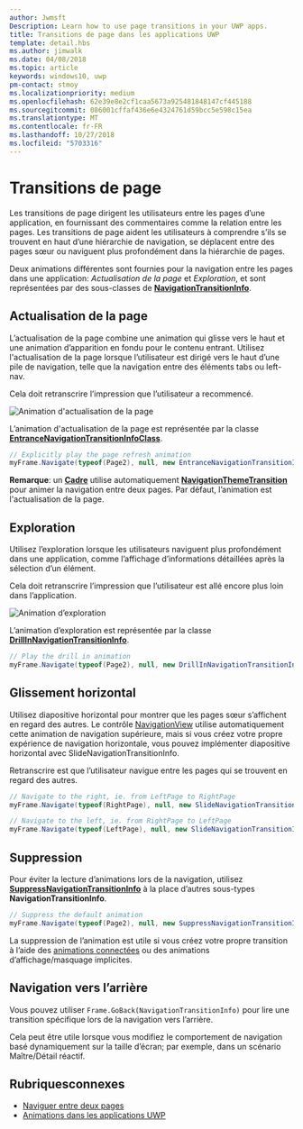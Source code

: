 ```yaml
---
author: Jwmsft
Description: Learn how to use page transitions in your UWP apps.
title: Transitions de page dans les applications UWP
template: detail.hbs
ms.author: jimwalk
ms.date: 04/08/2018
ms.topic: article
keywords: windows10, uwp
pm-contact: stmoy
ms.localizationpriority: medium
ms.openlocfilehash: 62e39e8e2cf1caa5673a925481848147cf445188
ms.sourcegitcommit: 086001cffaf436e6e4324761d59bcc5e598c15ea
ms.translationtype: MT
ms.contentlocale: fr-FR
ms.lasthandoff: 10/27/2018
ms.locfileid: "5703316"
---
```

# <a name="page-transitions"></a>Transitions de page

Les transitions de page dirigent les utilisateurs entre les pages d’une application, en fournissant des commentaires comme la relation entre les pages. Les transitions de page aident les utilisateurs à comprendre s’ils se trouvent en haut d’une hiérarchie de navigation, se déplacent entre des pages sœur ou naviguent plus profondément dans la hiérarchie de pages.

Deux animations différentes sont fournies pour la navigation entre les pages dans une application: *Actualisation de la page* et *Exploration*, et sont représentées par des sous-classes de [**NavigationTransitionInfo**](https://docs.microsoft.com/uwp/api/windows.ui.xaml.media.animation.navigationtransitioninfo).

## <a name="page-refresh"></a>Actualisation de la page

L’actualisation de la page combine une animation qui glisse vers le haut et une animation d’apparition en fondu pour le contenu entrant. Utilisez l'actualisation de la page lorsque l’utilisateur est dirigé vers le haut d’une pile de navigation, telle que la navigation entre des éléments tabs ou left-nav.

Cela doit retranscrire l’impression que l’utilisateur a recommencé.

![Animation d'actualisation de la page](images/page-refresh.gif)

L’animation d'actualisation de la page est représentée par la classe [**EntranceNavigationTransitionInfoClass**](https://docs.microsoft.com/uwp/api/windows.ui.xaml.media.animation.entrancenavigationtransitioninfo).

```csharp
// Explicitly play the page refresh animation
myFrame.Navigate(typeof(Page2), null, new EntranceNavigationTransitionInfo());

```

**Remarque**: un [**Cadre**](https://docs.microsoft.com/uwp/api/windows.ui.xaml.controls.frame) utilise automatiquement [**NavigationThemeTransition**](https://docs.microsoft.com/uwp/api/windows.ui.xaml.media.animation.navigationthemetransition) pour animer la navigation entre deux pages. Par défaut, l’animation est l'actualisation de la page.

## <a name="drill"></a>Exploration

Utilisez l’exploration lorsque les utilisateurs naviguent plus profondément dans une application, comme l’affichage d’informations détaillées après la sélection d’un élément.

Cela doit retranscrire l’impression que l’utilisateur est allé encore plus loin dans l’application.

![Animation d’exploration](images/drill.gif)

L’animation d’exploration est représentée par la classe [**DrillInNavigationTransitionInfo**](https://docs.microsoft.com/uwp/api/windows.ui.xaml.media.animation.drillinnavigationtransitioninfo).

```csharp
// Play the drill in animation
myFrame.Navigate(typeof(Page2), null, new DrillInNavigationTransitionInfo());
```

## <a name="horizontal-slide"></a>Glissement horizontal

Utilisez diapositive horizontal pour montrer que les pages sœur s’affichent en regard des autres. Le contrôle [NavigationView](../controls-and-patterns/navigationview.md) utilise automatiquement cette animation de navigation supérieure, mais si vous créez votre propre expérience de navigation horizontale, vous pouvez implémenter diapositive horizontal avec SlideNavigationTransitionInfo.

Retranscrire est que l’utilisateur navigue entre les pages qui se trouvent en regard des autres. 

```csharp
// Navigate to the right, ie. from LeftPage to RightPage
myFrame.Navigate(typeof(RightPage), null, new SlideNavigationTransitionInfo() { SlideNavigationTransitionEffect.FromRight } );

// Navigate to the left, ie. from RightPage to LeftPage
myFrame.Navigate(typeof(LeftPage), null, new SlideNavigationTransitionInfo() { SlideNavigationTransitionEffect.FromLeft } );
```

## <a name="suppress"></a>Suppression

Pour éviter la lecture d’animations lors de la navigation, utilisez [**SuppressNavigationTransitionInfo**](https://docs.microsoft.com/uwp/api/windows.ui.xaml.media.animation.suppressnavigationtransitioninfo) à la place d’autres sous-types **NavigationTransitionInfo**.

```csharp
// Suppress the default animation
myFrame.Navigate(typeof(Page2), null, new SuppressNavigationTransitionInfo());
```

La suppression de l’animation est utile si vous créez votre propre transition à l’aide des [animations connectées](connected-animation.md) ou des animations d’affichage/masquage implicites.

## <a name="backwards-navigation"></a>Navigation vers l’arrière

Vous pouvez utiliser `Frame.GoBack(NavigationTransitionInfo)` pour lire une transition spécifique lors de la navigation vers l’arrière.

Cela peut être utile lorsque vous modifiez le comportement de navigation basé dynamiquement sur la taille d’écran; par exemple, dans un scénario Maître/Détail réactif.

## <a name="related-topics"></a>Rubriquesconnexes

- [Naviguer entre deux pages](../basics/navigate-between-two-pages.md)
- [Animations dans les applications UWP](index.md)
